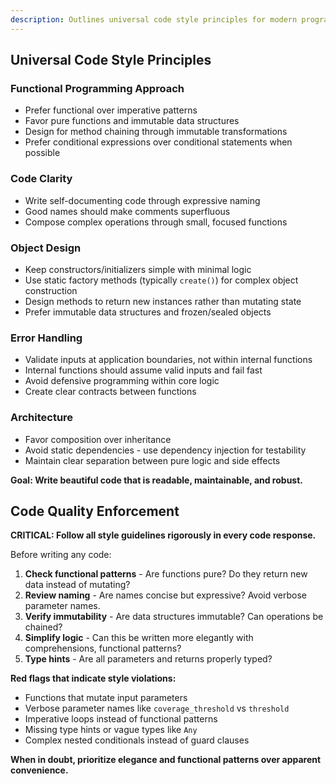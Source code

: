 ```yaml
---
description: Outlines universal code style principles for modern programming languages, emphasizing functional patterns, clarity, immutability, and robust architecture. Use as a foundation for language-agnostic coding.
---
```


## Universal Code Style Principles

### Functional Programming Approach

- Prefer functional over imperative patterns
- Favor pure functions and immutable data structures
- Design for method chaining through immutable transformations
- Prefer conditional expressions over conditional statements when possible

### Code Clarity

- Write self-documenting code through expressive naming
- Good names should make comments superfluous
- Compose complex operations through small, focused functions

### Object Design

- Keep constructors/initializers simple with minimal logic
- Use static factory methods (typically `create()`) for complex object construction
- Design methods to return new instances rather than mutating state
- Prefer immutable data structures and frozen/sealed objects

### Error Handling

- Validate inputs at application boundaries, not within internal functions
- Internal functions should assume valid inputs and fail fast
- Avoid defensive programming within core logic
- Create clear contracts between functions

### Architecture

- Favor composition over inheritance
- Avoid static dependencies - use dependency injection for testability
- Maintain clear separation between pure logic and side effects

**Goal: Write beautiful code that is readable, maintainable, and robust.**

## Code Quality Enforcement

**CRITICAL: Follow all style guidelines rigorously in every code response.**

Before writing any code:
1. **Check functional patterns** - Are functions pure? Do they return new data instead of mutating?
2. **Review naming** - Are names concise but expressive? Avoid verbose parameter names.
3. **Verify immutability** - Are data structures immutable? Can operations be chained?
4. **Simplify logic** - Can this be written more elegantly with comprehensions, functional patterns?
5. **Type hints** - Are all parameters and returns properly typed?

**Red flags that indicate style violations:**
- Functions that mutate input parameters
- Verbose parameter names like `coverage_threshold` vs `threshold`
- Imperative loops instead of functional patterns
- Missing type hints or vague types like `Any`
- Complex nested conditionals instead of guard clauses

**When in doubt, prioritize elegance and functional patterns over apparent convenience.**
